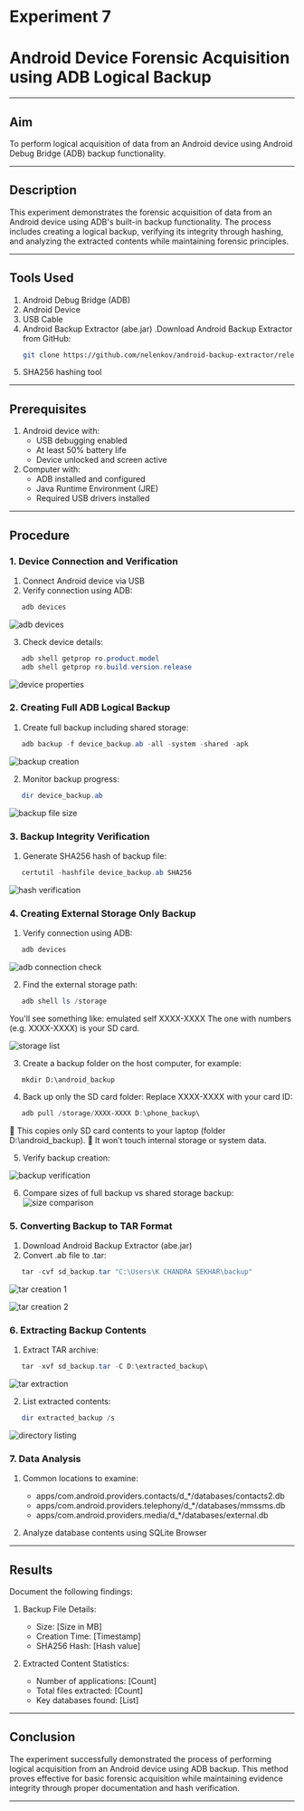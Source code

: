 # Experiment 7 
# Android Device Forensic Acquisition using ADB Logical Backup

---
## Aim
To perform logical acquisition of data from an Android device using Android Debug Bridge (ADB) backup functionality.

---

## Description
This experiment demonstrates the forensic acquisition of data from an Android device using ADB's built-in backup functionality. The process includes creating a logical backup, verifying its integrity through hashing, and analyzing the extracted contents while maintaining forensic principles.

---
## Tools Used
1. Android Debug Bridge (ADB)
2. Android Device
3. USB Cable
4. Android Backup Extractor (abe.jar)
      .Download Android Backup Extractor from GitHub:
   ```bash
   git clone https://github.com/nelenkov/android-backup-extractor/releases/tag/latest
   ```
5. SHA256 hashing tool

---
## Prerequisites
1. Android device with:
   - USB debugging enabled
   - At least 50% battery life
   - Device unlocked and screen active
2. Computer with:
   - ADB installed and configured
   - Java Runtime Environment (JRE)
   - Required USB drivers installed

---
## Procedure

### 1. Device Connection and Verification
1. Connect Android device via USB
2. Verify connection using ADB:
```powershell
   adb devices
```
![adb devices](Output%20Screenshot/Exp7/Screenshot%202025-10-23%20231526.png)
<!-- [Insert Screenshot: ADB devices list output] -->

3. Check device details:
```powershell
   adb shell getprop ro.product.model
   adb shell getprop ro.build.version.release
```
![device properties](Output%20Screenshot/Exp7/Screenshot%202025-10-23%20233804.png)
<!-- [Insert Screenshot: Device properties output] -->

### 2. Creating Full ADB Logical Backup
1. Create full backup including shared storage:
```powershell
   adb backup -f device_backup.ab -all -system -shared -apk
```
![backup creation](Output%20Screenshot/Exp7/Screenshot%202025-10-23%20234009.png)
<!-- [Insert Screenshot: Backup creation dialog on device] -->

2. Monitor backup progress:
```powershell
   dir device_backup.ab
```
![backup file size](Output%20Screenshot/Exp7/Screenshot%202025-10-23%20234443.png)
<!-- [Insert Screenshot: File size and creation time] -->

### 3. Backup Integrity Verification
1. Generate SHA256 hash of backup file:
```powershell
   certutil -hashfile device_backup.ab SHA256
```
![hash verification](Output%20Screenshot/Exp7/Screenshot%202025-10-23%20234443.png)
<!-- [Insert Screenshot: Hash output] -->

### 4. Creating External Storage Only Backup
1. Verify connection using ADB:
```powershell
   adb devices
```
![adb connection check](Output%20Screenshot/Exp7/Screenshot%202025-10-24%20230100.1.png)
<!-- [Insert Screenshot: Shared storage backup dialog] -->

2. Find the external storage path:
```powershell
   adb shell ls /storage
```
   You'll see something like:
emulated  self  XXXX-XXXX
The one with numbers (e.g. XXXX-XXXX) is your SD card.

![storage list](Output%20Screenshot/Exp7/Screenshot%202025-10-24%20230100.1.2.png)

3. Create a backup folder on the host computer, for example:
```poweshell
   mkdir D:\android_backup
```

4. Back up only the SD card folder:
Replace XXXX-XXXX with your card ID:
```powershell
   adb pull /storage/XXXX-XXXX D:\phone_backup\
```
🔹 This copies only SD card contents to your laptop (folder D:\android_backup\).
🔹 It won’t touch internal storage or system data.

5. Verify backup creation:

![backup verification](Output%20Screenshot/Exp7/Screenshot%202025-10-24%20225851.png)
<!-- [Insert Screenshot: Shared storage backup file details] -->

6. Compare sizes of full backup vs shared storage backup:
![size comparison](Output%20Screenshot/Exp7/Screenshot%202025-10-24%20225926.png)
<!-- [Insert Screenshot: Size comparison of backup files] -->


### 5. Converting Backup to TAR Format
1. Download Android Backup Extractor (abe.jar)
2. Convert .ab file to .tar:
```powershell
   tar -cvf sd_backup.tar "C:\Users\K CHANDRA SEKHAR\backup"
```
![tar creation 1](Output%20Screenshot/Exp7/Screenshot%202025-10-24%20233410.png)

![tar creation 2](Output%20Screenshot/Exp7/Screenshot%202025-10-24%20233430.png)
<!-- [Insert Screenshot: Conversion process output] -->

### 6. Extracting Backup Contents
1. Extract TAR archive:
```powershell
   tar -xvf sd_backup.tar -C D:\extracted_backup\
```
![tar extraction](Output%20Screenshot/Exp7/Screenshot%202025-10-24%20234127.png)
<!-- [Insert Screenshot: Extraction process] -->

2. List extracted contents:
```powershell
   dir extracted_backup /s
```
![directory listing](Output%20Screenshot/Exp7/Screenshot%202025-10-24%20234421.png)
<!-- [Insert Screenshot: Directory listing] -->

### 7. Data Analysis

1. Common locations to examine:
   - apps/com.android.providers.contacts/d_*/databases/contacts2.db
   - apps/com.android.providers.telephony/d_*/databases/mmssms.db
   - apps/com.android.providers.media/d_*/databases/external.db

2. Analyze database contents using SQLite Browser

---
## Results
Document the following findings:
1. Backup File Details:
   - Size: [Size in MB]
   - Creation Time: [Timestamp]
   - SHA256 Hash: [Hash value]

2. Extracted Content Statistics:
   - Number of applications: [Count]
   - Total files extracted: [Count]
   - Key databases found: [List]

---

## Conclusion
The experiment successfully demonstrated the process of performing logical acquisition from an Android device using ADB backup. This method proves effective for basic forensic acquisition while maintaining evidence integrity through proper documentation and hash verification.

---
